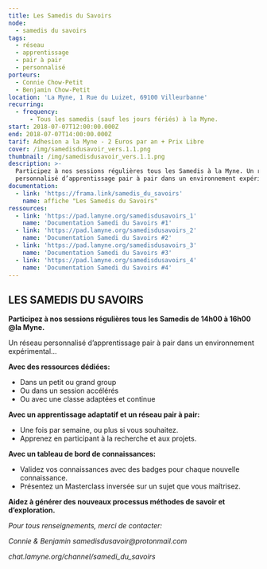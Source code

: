 ```yaml
---
title: Les Samedis du Savoirs
node:
  - samedis du savoirs
tags:
  - réseau
  - apprentissage
  - pair à pair
  - personnalisé
porteurs:
  - Connie Chow-Petit
  - Benjamin Chow-Petit
location: 'La Myne, 1 Rue du Luizet, 69100 Villeurbanne'
recurring:
  - frequency:
      - Tous les samedis (sauf les jours fériés) à la Myne.
start: 2018-07-07T12:00:00.000Z
end: 2018-07-07T14:00:00.000Z
tarif: Adhesion a la Myne - 2 Euros par an + Prix Libre
cover: /img/samedisdusavoir_vers.1.1.png
thumbnail: /img/samedisdusavoir_vers.1.1.png
description: >-
  Participez à nos sessions régulières tous les Samedis à la Myne. Un réseau
  personnalisé d’apprentissage pair à pair dans un environnement expérimental…
documentation:
  - link: 'https://frama.link/samedis_du_savoirs'
    name: affiche "Les Samedis du Savoirs"
ressources:
  - link: 'https://pad.lamyne.org/samedisdusavoirs_1'
    name: 'Documentation Samedi du Savoirs #1'
  - link: 'https://pad.lamyne.org/samedisdusavoirs_2'
    name: 'Documentation Samedi du Savoirs #2'
  - link: 'https://pad.lamyne.org/samedisdusavoirs_3'
    name: 'Documentation Samedi du Savoirs #3'
  - link: 'https://pad.lamyne.org/samedisdusavoirs_4'
    name: 'Documentation Samedi du Savoirs #4'
---
```

## **LES SAMEDIS DU SAVOIRS**

**Participez à nos sessions régulières tous les Samedis de 14h00 à 16h00 @la Myne.**

Un réseau personnalisé d’apprentissage pair à pair dans un environnement expérimental…

**Avec des ressources dédiées:**

* Dans un petit ou grand group
* Ou dans un session accélérés
* Ou avec une classe adaptées et continue

**Avec un apprentissage adaptatif et un réseau pair à pair:**

* Une fois par semaine, ou plus si vous souhaitez.
* Apprenez en participant à la recherche et aux projets.

**Avec un tableau de bord de connaissances:**

* Validez vos connaissances avec des badges pour chaque nouvelle connaissance.
* Présentez un Masterclass inversée sur un sujet que vous maîtrisez.

**Aidez à générer des nouveaux processus méthodes de savoir et d’exploration.**

_Pour tous renseignements, merci de contacter:_

_Connie & Benjamin samedisdusavoir@protonmail.com_

_chat.lamyne.org/channel/samedi_du_savoirs_
